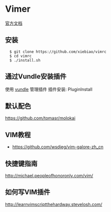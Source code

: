 Vimer
===========

[官方文档](http://vimdoc.sourceforge.net/htmldoc/usr_toc.html)

## 安装

```
  $ git clone https://github.com/xiebiao/vimrc
  $ cd vimrc
  $ ./install.sh
```

## 通过Vundle安装插件

  使用 [vundle](https://github.com/gmarik/vundle) 管理插件 
  插件安装: PluginInstall

## 默认配色

  https://github.com/tomasr/molokai

## VIM教程

- https://github.com/wsdjeg/vim-galore-zh_cn


## 快捷键指南

  http://michael.peopleofhonoronly.com/vim/

## 如何写VIM插件

  http://learnvimscriptthehardway.stevelosh.com/

